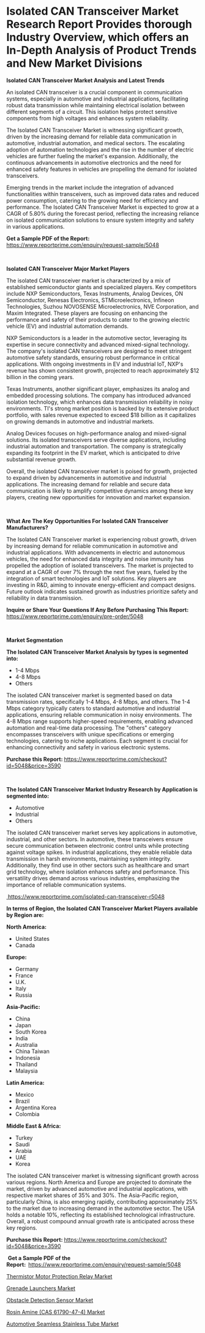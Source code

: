 <p><h1>Isolated CAN Transceiver Market Research Report Provides thorough Industry Overview, which offers an In-Depth Analysis of Product Trends and New Market Divisions</h1></p><p><strong>Isolated CAN Transceiver Market Analysis and Latest Trends</strong></p>
<p><p>An isolated CAN transceiver is a crucial component in communication systems, especially in automotive and industrial applications, facilitating robust data transmission while maintaining electrical isolation between different segments of a circuit. This isolation helps protect sensitive components from high voltages and enhances system reliability.</p><p>The Isolated CAN Transceiver Market is witnessing significant growth, driven by the increasing demand for reliable data communication in automotive, industrial automation, and medical sectors. The escalating adoption of automation technologies and the rise in the number of electric vehicles are further fueling the market's expansion. Additionally, the continuous advancements in automotive electronics and the need for enhanced safety features in vehicles are propelling the demand for isolated transceivers.</p><p>Emerging trends in the market include the integration of advanced functionalities within transceivers, such as improved data rates and reduced power consumption, catering to the growing need for efficiency and performance. The Isolated CAN Transceiver Market is expected to grow at a CAGR of 5.80% during the forecast period, reflecting the increasing reliance on isolated communication solutions to ensure system integrity and safety in various applications.</p></p>
<p><strong>Get a Sample PDF of the Report:&nbsp;</strong> <a href="https://www.reportprime.com/enquiry/request-sample/5048?utm_campaign=63&utm_medium=2&utm_source=Github&utm_content=ia&utm_term=18102024&utm_id=isolated-can-transceiver">https://www.reportprime.com/enquiry/request-sample/5048</a></p>
<p>&nbsp;</p>
<p><strong>Isolated CAN Transceiver Major Market Players</strong></p>
<p><p>The isolated CAN transceiver market is characterized by a mix of established semiconductor giants and specialized players. Key competitors include NXP Semiconductors, Texas Instruments, Analog Devices, ON Semiconductor, Renesas Electronics, STMicroelectronics, Infineon Technologies, Suzhou NOVOSENSE Microelectronics, NVE Corporation, and Maxim Integrated. These players are focusing on enhancing the performance and safety of their products to cater to the growing electric vehicle (EV) and industrial automation demands.</p><p>NXP Semiconductors is a leader in the automotive sector, leveraging its expertise in secure connectivity and advanced mixed-signal technology. The company's isolated CAN transceivers are designed to meet stringent automotive safety standards, ensuring robust performance in critical applications. With ongoing investments in EV and industrial IoT, NXP's revenue has shown consistent growth, projected to reach approximately $12 billion in the coming years.</p><p>Texas Instruments, another significant player, emphasizes its analog and embedded processing solutions. The company has introduced advanced isolation technology, which enhances data transmission reliability in noisy environments. TI's strong market position is backed by its extensive product portfolio, with sales revenue expected to exceed $18 billion as it capitalizes on growing demands in automotive and industrial markets.</p><p>Analog Devices focuses on high-performance analog and mixed-signal solutions. Its isolated transceivers serve diverse applications, including industrial automation and transportation. The company is strategically expanding its footprint in the EV market, which is anticipated to drive substantial revenue growth.</p><p>Overall, the isolated CAN transceiver market is poised for growth, projected to expand driven by advancements in automotive and industrial applications. The increasing demand for reliable and secure data communication is likely to amplify competitive dynamics among these key players, creating new opportunities for innovation and market expansion.</p></p>
<p>&nbsp;</p>
<p><strong>What Are The Key Opportunities For Isolated CAN Transceiver Manufacturers?</strong></p>
<p><p>The Isolated CAN Transceiver market is experiencing robust growth, driven by increasing demand for reliable communication in automotive and industrial applications. With advancements in electric and autonomous vehicles, the need for enhanced data integrity and noise immunity has propelled the adoption of isolated transceivers. The market is projected to expand at a CAGR of over 7% through the next five years, fueled by the integration of smart technologies and IoT solutions. Key players are investing in R&D, aiming to innovate energy-efficient and compact designs. Future outlook indicates sustained growth as industries prioritize safety and reliability in data transmission.</p></p>
<p><strong>Inquire or Share Your Questions If Any Before Purchasing This Report:</strong> <a href="https://www.reportprime.com/enquiry/pre-order/5048?utm_campaign=63&utm_medium=2&utm_source=Github&utm_content=ia&utm_term=18102024&utm_id=isolated-can-transceiver">https://www.reportprime.com/enquiry/pre-order/5048</a></p>
<p>&nbsp;</p>
<p><strong>Market Segmentation</strong></p>
<p><strong>The Isolated CAN Transceiver Market Analysis by types is segmented into:</strong></p>
<p><ul><li>1-4 Mbps</li><li>4-8 Mbps</li><li>Others</li></ul></p>
<p><p>The isolated CAN transceiver market is segmented based on data transmission rates, specifically 1-4 Mbps, 4-8 Mbps, and others. The 1-4 Mbps category typically caters to standard automotive and industrial applications, ensuring reliable communication in noisy environments. The 4-8 Mbps range supports higher-speed requirements, enabling advanced automation and real-time data processing. The "others" category encompasses transceivers with unique specifications or emerging technologies, catering to niche applications. Each segment is crucial for enhancing connectivity and safety in various electronic systems.</p></p>
<p><strong>Purchase this Report:&nbsp;</strong><a href="https://www.reportprime.com/checkout?id=5048&price=3590&utm_campaign=63&utm_medium=2&utm_source=Github&utm_content=ia&utm_term=18102024&utm_id=isolated-can-transceiver">https://www.reportprime.com/checkout?id=5048&price=3590</a></p>
<p>&nbsp;</p>
<p><strong>The Isolated CAN Transceiver Market Industry Research by Application is segmented into:</strong></p>
<p><ul><li>Automotive</li><li>Industrial</li><li>Others</li></ul></p>
<p><p>The isolated CAN transceiver market serves key applications in automotive, industrial, and other sectors. In automotive, these transceivers ensure secure communication between electronic control units while protecting against voltage spikes. In industrial applications, they enable reliable data transmission in harsh environments, maintaining system integrity. Additionally, they find use in other sectors such as healthcare and smart grid technology, where isolation enhances safety and performance. This versatility drives demand across various industries, emphasizing the importance of reliable communication systems.</p></p>
<p><a href="https://www.reportprime.com/isolated-can-transceiver-r5048?utm_campaign=63&utm_medium=2&utm_source=Github&utm_content=ia&utm_term=18102024&utm_id=isolated-can-transceiver">&nbsp;https://www.reportprime.com/isolated-can-transceiver-r5048</a></p>
<p><strong>In terms of Region, the Isolated CAN Transceiver Market Players available by Region are:</strong></p>
<p>
    <p> <strong> North America: </strong>
        <ul>
            <li>United States</li>
            <li>Canada</li>
        </ul>
        </p> 
    <p> <strong> Europe: </strong>
        <ul>
            <li>Germany</li>
            <li>France</li>
            <li>U.K.</li>
            <li>Italy</li>
            <li>Russia</li>
        </ul>
        </p> 
    <p> <strong> Asia-Pacific: </strong>
        <ul>
            <li>China</li>
            <li>Japan</li>
            <li>South Korea</li>
            <li>India</li>
            <li>Australia</li>
            <li>China Taiwan</li>
            <li>Indonesia</li>
            <li>Thailand</li>
            <li>Malaysia</li>
        </ul>
        </p> 
    <p> <strong> Latin America: </strong>
        <ul>
            <li>Mexico</li>
            <li>Brazil</li>
            <li>Argentina Korea</li>
            <li>Colombia</li>
        </ul>
        </p> 
    <p> <strong> Middle East & Africa: </strong>
        <ul>
            <li>Turkey</li>
            <li>Saudi</li>
            <li>Arabia</li>
            <li>UAE</li>
            <li>Korea</li>
        </ul>
    </p>
    </p>
<p><p>The isolated CAN transceiver market is witnessing significant growth across various regions. North America and Europe are projected to dominate the market, driven by advanced automotive and industrial applications, with respective market shares of 35% and 30%. The Asia-Pacific region, particularly China, is also emerging rapidly, contributing approximately 25% to the market due to increasing demand in the automotive sector. The USA holds a notable 10%, reflecting its established technological infrastructure. Overall, a robust compound annual growth rate is anticipated across these key regions.</p></p>
<p><strong>Purchase this Report: </strong><a href="https://www.reportprime.com/checkout?id=5048&price=3590&utm_campaign=63&utm_medium=2&utm_source=Github&utm_content=ia&utm_term=18102024&utm_id=isolated-can-transceiver">https://www.reportprime.com/checkout?id=5048&price=3590</a></p>
<p>&nbsp;<strong>Get a Sample PDF of the Report:&nbsp;&nbsp;</strong><a href="https://www.reportprime.com/enquiry/request-sample/5048?utm_campaign=63&utm_medium=2&utm_source=Github&utm_content=ia&utm_term=18102024&utm_id=isolated-can-transceiver">https://www.reportprime.com/enquiry/request-sample/5048</a></p>
<p><strong></strong></p>
<p><p><a href="https://github.com/kimhelmer83/Market-Research-Report-List-1/blob/main/thermistor-motor-protection-relay-market.md?utm_campaign=63&utm_medium=2&utm_source=Github&utm_content=ia&utm_term=18102024&utm_id=isolated-can-transceiver">Thermistor Motor Protection Relay Market</a></p><p><a href="https://issuu.com/reportprime-2/docs/grenade-launchers-market-size-2030._3eba904cfbe014?utm_campaign=63&utm_medium=2&utm_source=Github&utm_content=ia&utm_term=18102024&utm_id=isolated-can-transceiver">Grenade Launchers Market</a></p><p><a href="https://github.com/maq4brod/Market-Research-Report-List-1/blob/main/obstacle-detection-sensor-market.md?utm_campaign=63&utm_medium=2&utm_source=Github&utm_content=ia&utm_term=18102024&utm_id=isolated-can-transceiver">Obstacle Detection Sensor Market</a></p><p><a href="https://www.linkedin.com/pulse/rosin-amine-cas-61790-47-4-market-essentials-key-players-7lkuf?utm_campaign=63&utm_medium=2&utm_source=Github&utm_content=ia&utm_term=18102024&utm_id=isolated-can-transceiver">Rosin Amine (CAS 61790-47-4) Market</a></p><p><a href="https://www.linkedin.com/pulse/automotive-seamless-stainless-tube-market-trends-strategic-insights-ziypf?utm_campaign=63&utm_medium=2&utm_source=Github&utm_content=ia&utm_term=18102024&utm_id=isolated-can-transceiver">Automotive Seamless Stainless Tube Market</a></p></p>